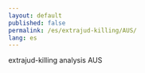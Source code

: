 ```yaml
---
layout: default
published: false
permalink: /es/extrajud-killing/AUS/
lang: es
---
```


extrajud-killing analysis AUS
